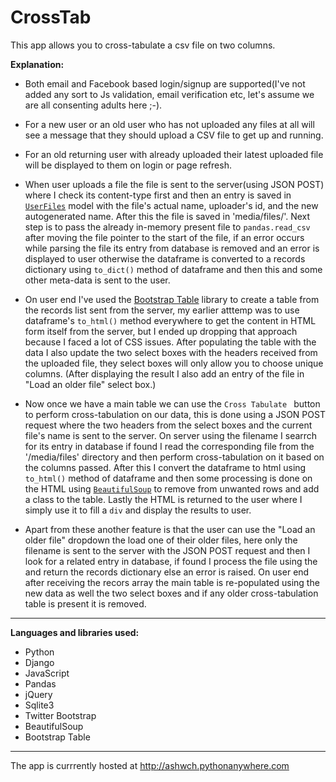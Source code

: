 # CrossTab

This app allows you to cross-tabulate a csv file on two columns.

**Explanation:**

- Both email and Facebook based login/signup are supported(I've not added any sort to Js validation, 
  email verification etc, let's assume we are all consenting adults here ;-).

- For a new user or an old user who has not uploaded any files at all will see a message that they should upload a CSV
  file to get up and running.
  
- For an old returning user with already uploaded their latest uploaded file will be displayed to them on login or 
  page refresh.

- When user uploads a file the file is sent to the server(using JSON POST) where I check its content-type first and then an entry is
  saved in [`UserFiles`](https://github.com/ashwch/CrossTab/blob/master/app/models.py#L92) model with the file's actual name,
  uploader's id, and the new autogenerated name. After this the file is saved in 'media/files/'. Next step is to pass the already in-memory present file to `pandas.read_csv` after
  moving the file pointer to the start of the file, if an error occurs while parsing the file its entry from database is removed
  and an error is displayed to user otherwise the dataframe is converted to a records dictionary using `to_dict()` method
  of dataframe and then this and some other meta-data is sent to the user.
  
- On user end I've used the [Bootstrap Table](http://bootstrap-table.wenzhixin.net.cn/) library to create a table from
  the records list sent from the server, my earlier atttemp was to use dataframe's `to_html()` method everywhere to get the content
  in HTML form itself from the server, but I ended up dropping that approach because I faced a lot of CSS issues.
  After populating the table with the data I also update the two select boxes with the headers received from the
  uploaded file, they select boxes will only allow you to choose unique columns. (After displaying the result I also
  add an entry of the file in "Load an older file" select box.)
  
- Now once we have a main table we can use the `Cross Tabulate ` button to perform cross-tabulation on our data, this
  is done using a JSON POST request where the two headers from the select boxes and the current file's name is sent to
  the server. On server using the filename I searrch for its entry in database if found I read the corresponding file 
  from the '/media/files' directory and then perform cross-tabulation on it based on the columns passed. After this I
  convert the dataframe to html using `to_html()` method of dataframe and then some processing is done on the HTML using 
  [`BeautifulSoup`](http://www.crummy.com/software/BeautifulSoup/) to remove from unwanted rows and add a class to the table. Lastly the HTML is returned to the user where
  I simply use it to fill a `div` and display the results to user.
  
- Apart from these another feature is that the user can use the "Load an older file" dropdown the load one of their older
  files, here only the filename is sent to the server with the JSON POST request and then I look for a related entry
  in database, if found I process the file using the and return the records dictionary else an error is raised.
  On user end after receiving the recors array the main table is re-populated using the new data as well the two select
  boxes and if any older cross-tabulation table is present it is removed.

---
  
**Languages and libraries used:**

- Python
- Django
- JavaScript
- Pandas
- jQuery
- Sqlite3
- Twitter Bootstrap
- BeautifulSoup
- Bootstrap Table

---
  
The app is currrently hosted at http://ashwch.pythonanywhere.com

